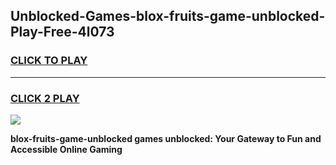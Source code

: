 
## Unblocked-Games-blox-fruits-game-unblocked-Play-Free-4l073
<h3>
<a href="https://premium76.site?title=blox-fruits-game-unblocked&ref=22A">CLICK TO PLAY</a></h3>
<hr>

<h3>
<a href="https://premium76.site?title=blox-fruits-game-unblocked&ref=22A">CLICK 2 PLAY</a>
  
</h3>

<a href="https://premium76.site?title=blox-fruits-game-unblocked&ref=22A"><img src="https://clearcache.store/games.png"></a>


**blox-fruits-game-unblocked games unblocked: Your Gateway to Fun and Accessible Online Gaming**
